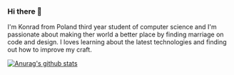 ### Hi there 👋

I'm Konrad from Poland third year student of computer science and I'm passionate about making ther world a better place by finding marriage on code and design. I loves learning about the latest technologies and finding out how to improve my craft.

[![Anurag's github stats](https://github-readme-stats.vercel.app/api?username=gabix01)](https://github.com/anuraghazra/github-readme-stats)
